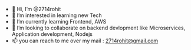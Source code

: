- 👋 Hi, I’m @2714rohit
- 👀 I’m interested in learning new Tech
- 🌱 I’m currently learning Frontend, AWS
- 💞️ I’m looking to collaborate on backend devlopment like Microservices, Application development, Nodejs
- 📫 you can reach to me over my mail : 2714rohit@gmail.com

<!---
2714rohit/2714rohit is a ✨ special ✨ repository because its `README.md` (this file) appears on your GitHub profile.
You can click the Preview link to take a look at your changes.
--->
